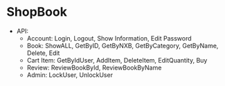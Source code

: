 # ShopBook
- API:
    + Account: Login, Logout, Show Information, Edit Password
    + Book: ShowALL, GetByID, GetByNXB, GetByCategory, GetByName, Delete, Edit
    + Cart Item: GetByIdUser, AddItem, DeleteItem, EditQuantity, Buy
    + Review: ReviewBookById, ReviewBookByName
    + Admin: LockUser, UnlockUser
